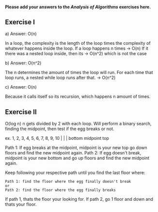#### Please add your answers to the ***Analysis of  Algorithms*** exercises here.

## Exercise I

a) Answer: O(n)

In a loop, the complexity is the length of the loop times the complexity of whatever
happens inside the loop.
If a loop happens n times -> O(n)
If it there was a nested loop inside, then its -> O(n^2) which is not the case


b) Answer: O(n^2)

The n determines the amount of times the loop will run. For each time that loop runs, 
a nested while loop runs after that. -> O(n^2)


c) Answer: O(n)

Because it calls itself so its recursion, which happens n amount of times.

## Exercise II

O(log n)
n gets divided by 2 with each loop.
Will perform a binary search, finding the midpoint, then test if the egg breaks or not.

ex. 1, 2, 3, 4, 5, 6, 7, 8, 9, 10
    |           |               |
bottom         midpoint         top

Path 1: If egg breaks at the midpoint, midpoint is your new top go down floors and find the new midpoint again.
Path 2: If egg doesn't break, midpoint is your new bottom and go up floors and find the new midpoint again.

Keep following your respective path until you find the last floor where:

    Path 1: find the floor where the egg finally doesn't break
    or
    Path 2: find the floor where the egg finally breaks

If path 1, thats the floor your looking for.
If path 2, go 1 floor and down and thats your floor.